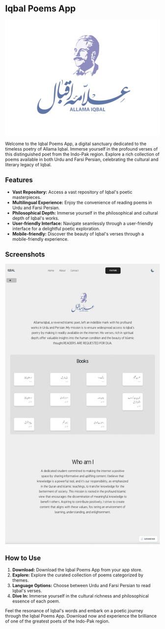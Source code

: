 # Iqbal Poems App

![Iqbal Poems App Logo](https://github.com/Usman-bhat/Iqbal/blob/main/public%2Fimage%2Fiqbal_light.png)

Welcome to the Iqbal Poems App, a digital sanctuary dedicated to the timeless poetry of Allama Iqbal. Immerse yourself in the profound verses of this distinguished poet from the Indo-Pak region. Explore a rich collection of poems available in both Urdu and Farsi Persian, celebrating the cultural and literary legacy of Iqbal.

## Features

- **Vast Repository:** Access a vast repository of Iqbal's poetic masterpieces.
- **Multilingual Experience:** Enjoy the convenience of reading poems in Urdu and Farsi Persian.
- **Philosophical Depth:** Immerse yourself in the philosophical and cultural depth of Iqbal's works.
- **User-friendly Interface:** Navigate seamlessly through a user-friendly interface for a delightful poetic exploration.
- **Mobile-friendly:** Discover the beauty of Iqbal's verses through a mobile-friendly experience.

## Screenshots

![Screenshot 1](https://github.com/Usman-bhat/Iqbal/blob/main/public%2Fimage%2Fhome1.png)

## How to Use

1. **Download:** Download the Iqbal Poems App from your app store.
2. **Explore:** Explore the curated collection of poems categorized by themes.
3. **Language Options:** Choose between Urdu and Farsi Persian to read Iqbal's verses.
4. **Dive In:** Immerse yourself in the cultural richness and philosophical essence of each poem.

Feel the resonance of Iqbal's words and embark on a poetic journey through the Iqbal Poems App. Download now and experience the brilliance of one of the greatest poets of the Indo-Pak region.
